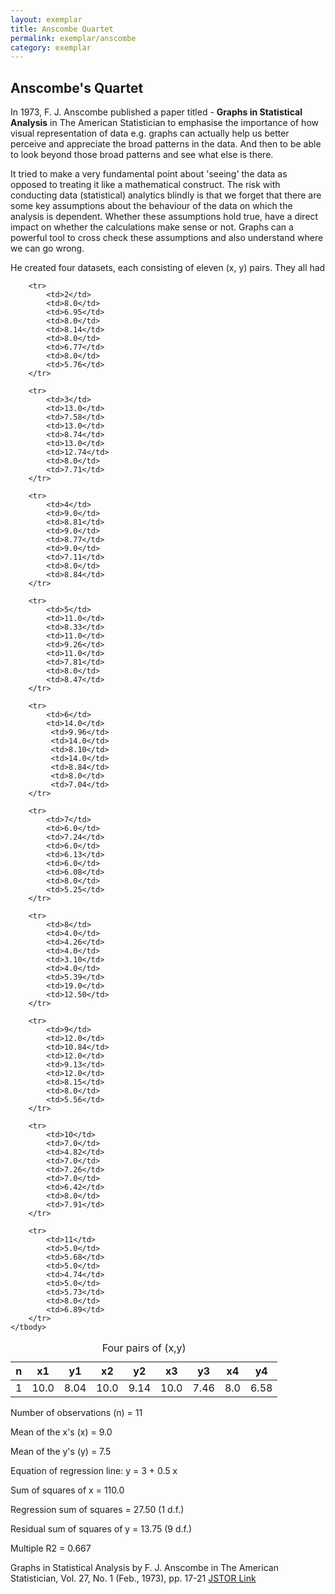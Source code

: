 ```yaml
---
layout: exemplar
title: Anscombe Quartet
permalink: exemplar/anscombe
category: exemplar
---
```


## Anscombe's Quartet

In 1973, F. J. Anscombe published a paper titled - **Graphs in Statistical Analysis** in The American Statistician to emphasise the importance of how visual representation of data e.g. graphs can actually help us better perceive and appreciate the broad patterns in the data. And then to be able to look beyond those broad patterns and see what else is there.

It tried to make a very fundamental point about 'seeing' the data as opposed to treating it like a mathematical construct. The risk with conducting data (statistical) analytics blindly is that we forget that there are some key assumptions about the behaviour of the data on which the analysis is dependent. Whether these assumptions hold true, have a direct impact on whether the calculations make sense or not. Graphs can a powerful tool to cross check these assumptions and also understand where we can go wrong.

He created four datasets, each consisting of eleven (x, y) pairs. They all had

<div class="viz">
<table>
	<caption> Four pairs of (x,y) </caption>
	<thead>
         <tr>
			<th>n</th>         
			<th>x1</th>
			<th>y1</th>
			<th>x2</th>
	        <th>y2</th>
	        <th>x3</th>
	        <th>y3</th>
	        <th>x4</th>
	        <th>y4</th>         
        </tr>
    </thead>
    <tbody>
		<tr>
			<td>1</td> 
			<td>10.0</td> 
			<td>8.04</td> 
			<td>10.0</td> 
			<td>9.14</td> 
			<td>10.0</td> 
			<td>7.46</td>
			<td>8.0</td>
			<td>6.58</td> 
		</tr>
	
		<tr> 
			<td>2</td> 
			<td>8.0</td>
			<td>6.95</td> 
			<td>8.0</td>
			<td>8.14</td>
			<td>8.0</td> 
			<td>6.77</td>
			<td>8.0</td>
			<td>5.76</td> 
		</tr>
	
		<tr> 
			<td>3</td> 
			<td>13.0</td> 
			<td>7.58</td> 
			<td>13.0</td> 
			<td>8.74</td> 
			<td>13.0</td> 
			<td>12.74</td> 
			<td>8.0</td> 
			<td>7.71</td> 
		</tr>
	
		<tr> 
			<td>4</td>
			<td>9.0</td>
			<td>8.81</td> 
			<td>9.0</td>
			<td>8.77</td>
			<td>9.0</td> 
			<td>7.11</td> 
			<td>8.0</td> 
			<td>8.84</td>
		</tr>
		
		<tr> 
			<td>5</td>
			<td>11.0</td> 
			<td>8.33</td> 
			<td>11.0</td> 
			<td>9.26</td> 
			<td>11.0</td> 
			<td>7.81</td> 
			<td>8.0</td> 
			<td>8.47</td>
		</tr>
		
		<tr> 
			<td>6</td>
			<td>14.0</td>
			 <td>9.96</td> 
			 <td>14.0</td> 
			 <td>8.10</td> 
			 <td>14.0</td> 
			 <td>8.84</td> 
			 <td>8.0</td> 
			 <td>7.04</td>
		</tr>
		
		<tr> 
			<td>7</td>
			<td>6.0</td> 
			<td>7.24</td> 
			<td>6.0</td> 
			<td>6.13</td> 
			<td>6.0</td> 
			<td>6.08</td> 
			<td>8.0</td> 
			<td>5.25</td>
		</tr>
		
		<tr> 
			<td>8</td>
			<td>4.0</td> 
			<td>4.26</td> 
			<td>4.0</td> 
			<td>3.10</td> 
			<td>4.0</td> 
			<td>5.39</td> 
			<td>19.0</td> 
			<td>12.50</td>
		</tr>
		
		<tr> 
			<td>9</td>
			<td>12.0</td>
			<td>10.84</td>
			<td>12.0</td>
			<td>9.13</td>
			<td>12.0</td> 
			<td>8.15</td>
			<td>8.0</td>
			<td>5.56</td> 
		</tr>
		
		<tr> 
			<td>10</td>
			<td>7.0</td> 
			<td>4.82</td> 
			<td>7.0</td> 
			<td>7.26</td> 
			<td>7.0</td> 
			<td>6.42</td> 
			<td>8.0</td> 
			<td>7.91</td> 
		</tr>
		
		<tr> 
			<td>11</td>
			<td>5.0</td> 
			<td>5.68</td> 
			<td>5.0</td> 
			<td>4.74</td> 
			<td>5.0</td>
			<td>5.73</td> 
			<td>8.0</td> 
			<td>6.89</td>
		</tr>
	</tbody>
</table>		
</div>



Number of observations (n) = 11 

Mean of the x's (x) = 9.0 

Mean of the y's (y) = 7.5 

Equation of regression line: y = 3 + 0.5 x 

Sum of squares of x = 110.0 

Regression sum of squares = 27.50 (1 d.f.) 

Residual sum of squares of y = 13.75 (9 d.f.) 

Multiple R2 = 0.667 

<div class="anscombe viz"></div>


Graphs in Statistical Analysis by F. J. Anscombe in The American Statistician, Vol. 27, No. 1 (Feb., 1973), pp. 17-21 [JSTOR Link](http://www.jstor.org/stable/2682899)



<script type="text/javascript">

	var w = 200;
	var h = 200;
	var padding = 30;

    var data1 = [
	    			[10.0, 	 8.04], 
	    			[ 8.0, 	 6.95],
	    			[13.0, 	 7.58],
	    			[ 9.0,	 8.81],
	    			[11.0, 	 8.33],
	    			[14.0,	 9.96],
	    			[ 6.0,	 7.24],
	    			[ 4.0,	 4.26],
	    			[12.0,	10.84],
	    			[ 7.0,	 4.82],
	    			[ 5.0,	 5.68]
	    		];

    var data2 = [
	    			[10.0, 	 9.14],         
	    			[ 8.0,   8.14],     
	    			[13.0, 	 8.74],
	    			[ 9.0,	 8.77],
	    			[11.0, 	 9.26],
	    			[14.0,	 8.10],
	    			[ 6.0,	 6.13],
	    			[ 4.0,	 3.10],
	    			[12.0,	 9.13],
	    			[ 7.0,	 7.26],
	    			[ 5.0,	 4.74]
	    		];

    var data3 = [
	    			[10.0, 	 7.46],        
	    			[ 8.0, 	 6.77],
	    			[13.0, 	12.74],
	    			[ 9.0,	 7.11],
	    			[11.0, 	 7.81],
	    			[14.0,	 8.84],
	    			[ 6.0,	 6.08],
	    			[ 4.0,	 5.39],
	    			[12.0,	 8.15],
	    			[ 7.0,	 6.42],
	    			[ 5.0,	 5.73]
	    		];    

    var data4 = [
	    			[ 8.0, 	 6.58],        
	    			[ 8.0, 	 5.76],
	    			[ 8.0, 	 7.71],
	    			[ 8.0,	 8.84],
	    			[ 8.0, 	 8.47],
	    			[ 8.0,	 7.04],
	    			[ 8.0,	 5.25],
	    			[19.0,	12.50],
	    			[ 8.0,	 5.56],
	    			[ 8.0,	 7.91],
	    			[ 8.0,	 6.89]
	    		];

    var xScale = d3.scale.linear()
                    .domain([0, 20])
                    .range([padding, w-padding]);		

    var yScale = d3.scale.linear()
                    .domain([0, 20])
                    .range([h-padding, padding]);	

   	var svg = d3.select(".anscombe")
			  	.append("svg")
		      	.attr("width", w)
		      	.attr("height", h);

    svg.selectAll("circle")
    	.data(data1)
    	.enter()
    	.append("circle")
    	.attr("cx", function (d) {
    		return xScale(d[0]);
    	})
		.attr("cy", function (d) {
    		return yScale(d[1]);
    	})
    	.attr("r", 3);

 /*   svg.selectAll('text')
    	.data(data1)
    	.enter()
    	.append("text")
    	.text(function(d){
    		return d[0] + ',' + d[1];
    	})
    	.attr("x", function(d) {
        	return xScale(d[0]);
   		})
		.attr("y", function(d) {
		    return yScale(d[1]);
		})
		.attr("font-size", "11px");
*/
	var xAxis = d3.svg.axis()
                  .scale(xScale)
                  .orient("bottom")
                  .ticks(3);

	var yAxis = d3.svg.axis()
                  .scale(yScale)
                  .orient("left")
                  .ticks(3);

    svg.append("g")
    	.attr("class","axis")
    	.attr("transform", "translate(0," + (h - padding) + ")")
    	.call(xAxis);          

    svg.append("g")
    	.attr("class","axis")
    	.attr("transform", "translate(" + padding + ")",0)
    	.call(yAxis);   


</script>

